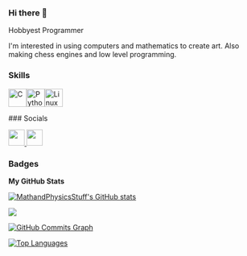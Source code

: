 ### Hi there 👋

Hobbyest Programmer

I'm interested in using computers and mathematics to create art. Also making chess engines and low level programming.

### Skills


<p align="left">
<a href="https://docs.microsoft.com/en-us/cpp/?view=msvc-170" target="_blank" rel="noreferrer"><img src="https://raw.githubusercontent.com/danielcranney/readme-generator/main/public/icons/skills/c-colored.svg" width="36" height="36" alt="C" /></a><a href="https://www.python.org/" target="_blank" rel="noreferrer"><img src="https://raw.githubusercontent.com/danielcranney/readme-generator/main/public/icons/skills/python-colored.svg" width="36" height="36" alt="Python" /></a><a href="https://www.linux.org" target="_blank" rel="noreferrer"><img src="https://raw.githubusercontent.com/danielcranney/readme-generator/main/public/icons/skills/linux-colored.svg" width="36" height="36" alt="Linux" /></a></p>
### Socials<p align="left"> <a href="https://www.github.com/MathandPhysicsStuff" target="_blank" rel="noreferrer"> <picture> <source media="(prefers-color-scheme: dark)" srcset="https://raw.githubusercontent.com/danielcranney/readme-generator/main/public/icons/socials/github-dark.svg" /> <source media="(prefers-color-scheme: light)" srcset="https://raw.githubusercontent.com/danielcranney/readme-generator/main/public/icons/socials/github.svg" /> <img src="https://raw.githubusercontent.com/danielcranney/readme-generator/main/public/icons/socials/github.svg" width="32" height="32" /> </picture> </a> <a href="https://www.youtube.com/@ShapeofSpace51" target="_blank" rel="noreferrer"> <picture> <source media="(prefers-color-scheme: dark)" srcset="undefined" /> <source media="(prefers-color-scheme: light)" srcset="https://raw.githubusercontent.com/danielcranney/readme-generator/main/public/icons/socials/youtube.svg" /> <img src="https://raw.githubusercontent.com/danielcranney/readme-generator/main/public/icons/socials/youtube.svg" width="32" height="32" /> </picture> </a></p>

### Badges

<b>My GitHub Stats</b>

<a href="http://www.github.com/MathandPhysicsStuff"><img src="https://github-readme-stats.vercel.app/api?username=MathandPhysicsStuff&show_icons=true&hide=&count_private=true&title_color=0891b2&text_color=10b981&icon_color=0891b2&bg_color=000000&hide_border=true&show_icons=true" alt="MathandPhysicsStuff's GitHub stats" /></a>

<a href="http://www.github.com/MathandPhysicsStuff"><img src="https://github-readme-streak-stats.herokuapp.com/?user=MathandPhysicsStuff&stroke=10b981&background=000000&ring=0891b2&fire=0891b2&currStreakNum=10b981&currStreakLabel=0891b2&sideNums=10b981&sideLabels=10b981&dates=10b981&hide_border=true" /></a>

<a href="http://www.github.com/MathandPhysicsStuff"><img src="https://github-readme-activity-graph.cyclic.app/graph?username=MathandPhysicsStuff&bg_color=000000&color=10b981&line=0891b2&point=10b981&area_color=000000&area=true&hide_border=true&custom_title=GitHub%20Commits%20Graph" alt="GitHub Commits Graph" /></a>

<a href="https://github.com/MathandPhysicsStuff" align="left"><img src="https://github-readme-stats.vercel.app/api/top-langs/?username=MathandPhysicsStuff&langs_count=10&title_color=0891b2&text_color=10b981&icon_color=0891b2&bg_color=000000&hide_border=true&locale=en&custom_title=Top%20%Languages" alt="Top Languages" /></a>
